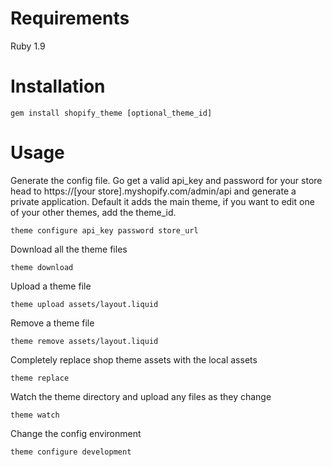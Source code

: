 # Requirements

Ruby 1.9

# Installation

````
gem install shopify_theme [optional_theme_id]
````

# Usage

Generate the config file. Go get a valid api_key and password for your store head to https://[your store].myshopify.com/admin/api and generate a private application. Default it adds the main theme, if you want to edit one of your other themes, add the theme_id.

````
theme configure api_key password store_url
````

Download all the theme files

````
theme download
````

Upload a theme file

````
theme upload assets/layout.liquid
````

Remove a theme file

````
theme remove assets/layout.liquid
````

Completely replace shop theme assets with the local assets

````
theme replace
````

Watch the theme directory and upload any files as they change

````
theme watch
````

Change the config environment

````
theme configure development
````
